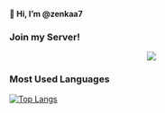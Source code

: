 **👋 Hi, I’m @zenkaa7**

### Join my Server!
<p align="center">
 <a href="https://discord.gg/7Pw68EVe">
  <img src="https://invidget.switchblade.xyz/7Pw68EVe">
 </a>
</p>

### Most Used Languages
[![Top Langs](https://github-readme-stats.vercel.app/api/top-langs/?username=zenkaa7&layout=compact)](https://github.com/anuraghazra/github-readme-stats)
